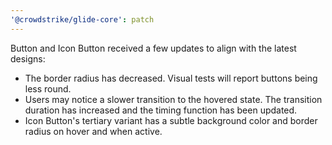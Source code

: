 ```yaml
---
'@crowdstrike/glide-core': patch
---
```


Button and Icon Button received a few updates to align with the latest designs:

- The border radius has decreased. Visual tests will report buttons being less round.
- Users may notice a slower transition to the hovered state. The transition duration has increased and the timing function has been updated.
- Icon Button's tertiary variant has a subtle background color and border radius on hover and when active.

